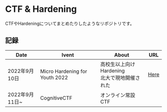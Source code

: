 # CTF & Hardening

CTFやHardeningについてまとめたりしたようなリポジトリです。

## 記録

|Date|Ivent|About|URL|
|---|---|---|---|
|2022年9月10日|Micro Hardening for Youth 2022|高校生以上向けHardening<br>北大で現地開催された|<a href="https://github.com/ayato-shitomi/ctf/tree/main/Micro%20Hardening_for_Youth_2022">Here</a>|
|2022年9月11日~|CognitiveCTF|オンライン常設CTF||
